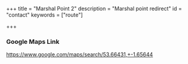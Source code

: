 +++
title = "Marshal Point 2"
description = "Marshal point redirect"
id = "contact"
keywords = ["route"]

+++

<script>
    window.location = 'https://www.google.com/maps/search/53.66431,+-1.65644';
</script>

### Google Maps Link

https://www.google.com/maps/search/53.66431,+-1.65644
